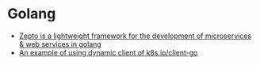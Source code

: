 # Golang
- [Zepto is a lightweight framework for the development of microservices & web services in golang](https://github.com/go-zepto/zepto)
- [An example of using dynamic client of k8s.io/client-go](https://ymmt2005.hatenablog.com/entry/2020/04/14/An_example_of_using_dynamic_client_of_k8s.io/client-go?utm_sq=ggbsr9k836#Using-the-dynamic-client-to-implement-SSA)